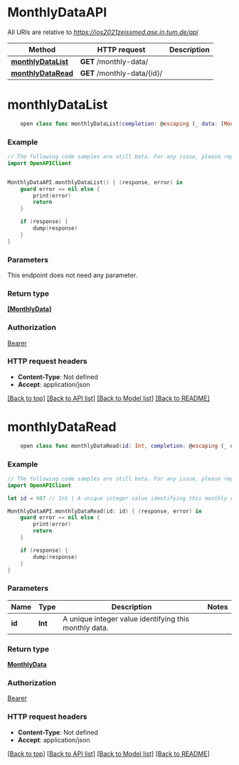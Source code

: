 # MonthlyDataAPI

All URIs are relative to *https://ios2021zeissmed.ase.in.tum.de/api*

Method | HTTP request | Description
------------- | ------------- | -------------
[**monthlyDataList**](MonthlyDataAPI.md#monthlydatalist) | **GET** /monthly-data/ | 
[**monthlyDataRead**](MonthlyDataAPI.md#monthlydataread) | **GET** /monthly-data/{id}/ | 


# **monthlyDataList**
```swift
    open class func monthlyDataList(completion: @escaping (_ data: [MonthlyData]?, _ error: Error?) -> Void)
```



### Example 
```swift
// The following code samples are still beta. For any issue, please report via http://github.com/OpenAPITools/openapi-generator/issues/new
import OpenAPIClient


MonthlyDataAPI.monthlyDataList() { (response, error) in
    guard error == nil else {
        print(error)
        return
    }

    if (response) {
        dump(response)
    }
}
```

### Parameters
This endpoint does not need any parameter.

### Return type

[**[MonthlyData]**](MonthlyData.md)

### Authorization

[Bearer](../README.md#Bearer)

### HTTP request headers

 - **Content-Type**: Not defined
 - **Accept**: application/json

[[Back to top]](#) [[Back to API list]](../README.md#documentation-for-api-endpoints) [[Back to Model list]](../README.md#documentation-for-models) [[Back to README]](../README.md)

# **monthlyDataRead**
```swift
    open class func monthlyDataRead(id: Int, completion: @escaping (_ data: MonthlyData?, _ error: Error?) -> Void)
```



### Example 
```swift
// The following code samples are still beta. For any issue, please report via http://github.com/OpenAPITools/openapi-generator/issues/new
import OpenAPIClient

let id = 987 // Int | A unique integer value identifying this monthly data.

MonthlyDataAPI.monthlyDataRead(id: id) { (response, error) in
    guard error == nil else {
        print(error)
        return
    }

    if (response) {
        dump(response)
    }
}
```

### Parameters

Name | Type | Description  | Notes
------------- | ------------- | ------------- | -------------
 **id** | **Int** | A unique integer value identifying this monthly data. | 

### Return type

[**MonthlyData**](MonthlyData.md)

### Authorization

[Bearer](../README.md#Bearer)

### HTTP request headers

 - **Content-Type**: Not defined
 - **Accept**: application/json

[[Back to top]](#) [[Back to API list]](../README.md#documentation-for-api-endpoints) [[Back to Model list]](../README.md#documentation-for-models) [[Back to README]](../README.md)


